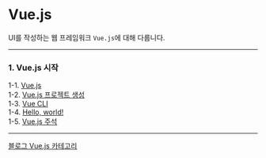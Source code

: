 # Vue.js
UI를 작성하는 웹 프레임워크 `Vue.js`에 대해 다룹니다.

---

### 1. Vue.js 시작
1-1. [Vue.js](https://velog.io/@bami/Vue.js-Vue.js) <br/>
1-2. [Vue.js 프로젝트 생성](https://velog.io/@bami/Vue.js-Vue.js-%EC%8B%9C%EC%9E%91%ED%95%98%EA%B8%B0) <br/>
1-3. [Vue CLI](https://velog.io/@bami/Vue.js-Vue-cli) <br/>
1-4. [Hello, world!](https://velog.io/@bami/Vue.js-Hello-world) <br/>
1-5. [Vue.js 주석](https://velog.io/@bami/Vue.js-Vue.js-%EC%A3%BC%EC%84%9D) <br/>

---
[블로그 Vue.js 카테고리](https://velog.io/@bami/series/Vue.js)